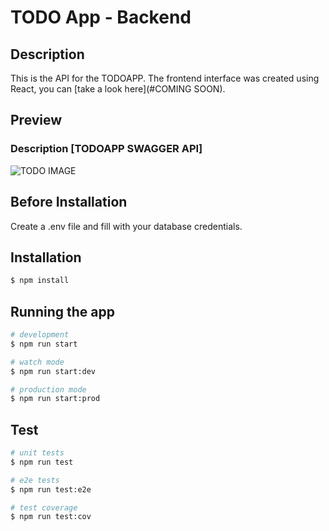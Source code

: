 # TODO App - Backend

## Description

This is the API for the TODOAPP. The frontend interface was created using React, you can [take a look here](#COMING SOON).

## Preview
### Description [TODOAPP SWAGGER API]
<img src='https://i.imgur.com/RvCruzI.png' alt="TODO IMAGE"/>

## Before Installation

Create a .env file and fill with your database credentials.

## Installation

```bash
$ npm install
```

## Running the app

```bash
# development
$ npm run start

# watch mode
$ npm run start:dev

# production mode
$ npm run start:prod
```

## Test

```bash
# unit tests
$ npm run test

# e2e tests
$ npm run test:e2e

# test coverage
$ npm run test:cov
```
